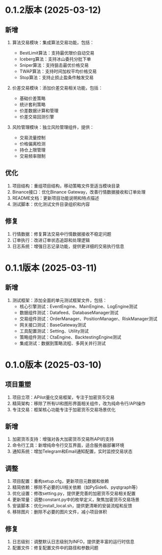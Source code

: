 # 0.1.2版本 (2025-03-12)

## 新增

1. 算法交易模块：集成算法交易功能，包括：
   - BestLimit算法：支持最优限价自动交易
   - Iceberg算法：支持冰山委托分批下单
   - Sniper算法：支持狙击最优价格交易
   - TWAP算法：支持时间加权平均价格交易
   - Stop算法：支持止损止盈条件触发交易
   
2. 价差交易模块：添加价差交易相关功能，包括：
   - 基础价差策略
   - 统计套利策略
   - 价差数据计算和管理
   - 价差交易回测引擎

3. 风险管理模块：独立风险管理组件，提供：
   - 交易流量控制
   - 价格偏离检测
   - 持仓上限管理
   - 交易频率限制

## 优化

1. 项目结构：重组项目结构，移动策略文件至适当模块目录
2. Binance接口：优化Binance Gateway，改善行情数据接收和订单处理
3. README文档：更新项目功能说明和特点描述
4. 测试脚本：优化测试文件目录组织和内容

## 修复

1. 行情数据：修复算法交易中行情数据接收不稳定问题
2. 订单执行：改进订单状态追踪和处理逻辑
3. 日志系统：增强日志记录功能，提供更详细的交易执行信息

# 0.1.1版本 (2025-03-11)

## 新增

1. 测试框架：添加全面的单元测试框架文件，包括：
   - 核心引擎测试：EventEngine、MainEngine、LogEngine测试
   - 数据组件测试：Datafeed、DatabaseManager测试
   - 交易组件测试：OrderManager、PositionManager、RiskManager测试
   - 网关接口测试：BaseGateway测试
   - 工具配置测试：Setting、Utility测试
   - 策略组件测试：CtaEngine、BacktestingEngine测试
   - 集成测试：数据到策略流程、多网关并行测试

# 0.1.0版本 (2025-03-10)

## 项目重塑

1. 项目立项：APilot量化交易框架，专注于加密货币交易
2. 精简架构：移除了所有UI和图形界面相关组件，改为纯命令行/API操作
3. 专注交易：框架核心功能专注于加密货币交易场景优化

## 新增

1. 加密货币支持：增强对各大加密货币交易所API的支持
2. 命令行工具：新增纯命令行交互界面，适合服务器部署环境
3. 通知系统：增加Telegram和Email通知配置，实时监控交易状态

## 调整

1. 项目配置：重构setup.cfg，更新项目元数据和依赖
2. 精简依赖：移除不必要的UI相关依赖（如PySide6、pyqtgraph等）
3. 优化设置：修改setting.py，提供更完善的加密货币交易相关配置
4. 更新常量：调整constant.py中的枚举定义，聚焦加密货币交易场景
5. 安装脚本：优化install_local.sh，提供更清晰的安装流程和反馈
6. 移除图片：删除不必要的图片文件，减小项目体积

## 修复

1. 日志级别：调整默认日志级别为INFO，提供更丰富的运行时信息
2. 配置文件：修复配置文件中的路径和参数问题

